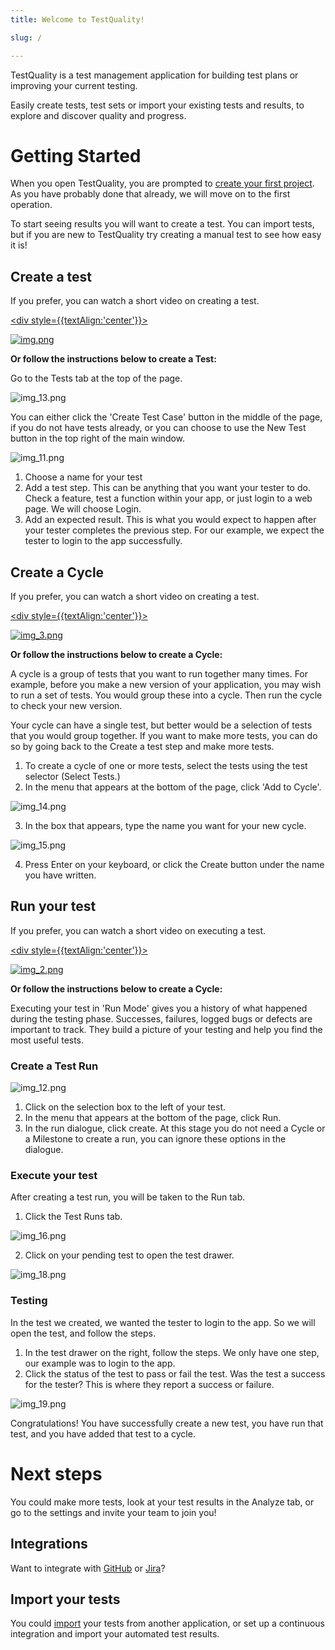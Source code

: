 ```yaml
---
title: Welcome to TestQuality!

slug: /

---
```



TestQuality is a test management application for building test plans or improving your current testing. 

Easily create tests, test sets or import your existing tests and results, to explore and discover quality and progress.

# Getting Started

When you open TestQuality, you are prompted to [create your first project](project.md). As you have probably done that already, we will move on to the first operation. 

To start seeing results you will want to create a test. You can import tests, but if you are new to TestQuality try creating a manual test to see how easy it is!


## Create a test

If you prefer, you can watch a short video on creating a test.

<a href="https://youtu.be/vWUlfn64C88"> <div style={{textAlign:'center'}}>

![img.png](img.png)

</div></a>

**Or follow the instructions below to create a Test:** 

Go to the Tests tab at the top of the page.


![img_13.png](img/img2/img_13.png)


You can either click the 'Create Test Case' button in the middle of the page, if you do not have tests already, or you can choose to use the New Test button in the top right of the main window.

![img_11.png](img/img2/img_11.png)

1. Choose a name for your test
2. Add a test step. This can be anything that you want your tester to do. Check a feature, test a function within your app, or just login to a web page. We will choose Login. 
3. Add an expected result. This is what you would expect to happen after your tester completes the previous step. For our example, we expect the tester to login to the app successfully.


## Create a Cycle

If you prefer, you can watch a short video on creating a test.

<a href="https://youtu.be/OIjnRxJZN08"> <div style={{textAlign:'center'}}>

![img_3.png](img_3.png)

</div></a>

**Or follow the instructions below to create a Cycle:**

A cycle is a group of tests that you want to run together many times. For example, before you make a new version of your application, you may wish to run a set of tests. You would group these into a cycle. Then run the cycle to check your new version.

Your cycle can have a single test, but better would be a selection of tests that you would group together. If you want to make more tests, you can do so by going back to the Create a test step and make more tests.

1. To create a cycle of one or more tests, select the tests using the test selector (Select Tests.)
2. In the menu that appears at the bottom of the page, click 'Add to Cycle'.

![img_14.png](img/img2/img_14.png)

3. In the box that appears, type the name you want for your new cycle.

![img_15.png](img/img2/img_15.png)

4. Press Enter on your keyboard, or click the Create button under the name you have written.




## Run your test

If you prefer, you can watch a short video on executing a test.

<a href="https://youtu.be/i-BV9rU2svE"> <div style={{textAlign:'center'}}>

![img_2.png](img_2.png)

</div></a>

**Or follow the instructions below to create a Cycle:**

Executing your test in 'Run Mode' gives you a history of what happened during the testing phase. Successes, failures, logged bugs or defects are important to track. They build a picture of your testing and help you find the most useful tests.

### Create a Test Run


![img_12.png](img/img2/img_12.png)

1. Click on the selection box to the left of your test.
2. In the menu that appears at the bottom of the page, click Run. 
3. In the run dialogue, click create. At this stage you do not need a Cycle or a Milestone to create a run, you can ignore these options in the dialogue.

### Execute your test

After creating a test run, you will be taken to the Run tab. 

1. Click the Test Runs tab.

![img_16.png](img/img2/img_16.png)

2. Click on your pending test to open the test drawer.

![img_18.png](img/img2/img_18.png)

### Testing

In the test we created, we wanted the tester to login to the app. So we will open the test, and follow the steps. 

1. In the test drawer on the right, follow the steps. We only have one step, our example was to login to the app. 
2. Click the status of the test to pass or fail the test. Was the test a success for the tester? This is where they report a success or failure. 

![img_19.png](img/img2/img_19.png)


Congratulations! You have successfully create a new test, you have run that test, and you have added that test to a cycle.

# Next steps
You could make more tests, look at your test results in the Analyze tab, or go to the settings and invite your team to join you!

## Integrations
Want to integrate with [GitHub](integrations.md) or [Jira](integrations.md)?

## Import your tests
You could [import](importing.md) your tests from another application, or set up a continuous integration and import your automated test results.


































